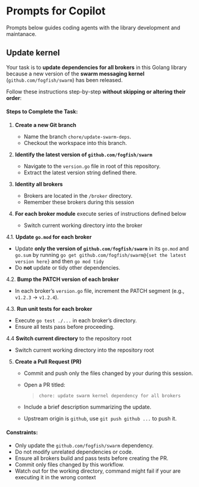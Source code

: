 # Prompts for Copilot

Prompts below guides coding agents with the library development and maintanace.

## Update kernel

Your task is to **update dependencies for all brokers** in this Golang library because a new version of the **swarm messaging kernel** (`github.com/fogfish/swarm`) has been released.

Follow these instructions step-by-step **without skipping or altering their order**:

#### **Steps to Complete the Task:**

1. **Create a new Git branch**
   * Name the branch `chore/update-swarm-deps`.
   * Checkout the workspace into this branch.

2. **Identify the latest version of `github.com/fogfish/swarm`**
   * Navigate to the `version.go` file in root of this repository.
   * Extract the latest version string defined there.

3. **Identity all brokers**
   * Brokers are located in the `/broker` directory.
   * Remember these brokers during this session

4. **For each broker module** execute series of instructions defined below
   * Switch current working directory into the broker 

4.1. **Update `go.mod` for each broker**
   * Update **only the version of `github.com/fogfish/swarm`** in its `go.mod` and `go.sum` by running `go get github.com/fogfish/swarm@{set the latest version here}` and then `go mod tidy`
   * Do **not** update or tidy other dependencies.

4.2. **Bump the PATCH version of each broker**

   * In each broker’s `version.go` file, increment the PATCH segment (e.g., `v1.2.3` → `v1.2.4`).

4.3. **Run unit tests for each broker**
   * Execute `go test ./...` in each broker’s directory.
   * Ensure all tests pass before proceeding.

4.4 **Switch current directory** to the repository root
   * Switch current working directory into the repository root

5. **Create a Pull Request (PR)**
   * Commit and push only the files changed by your during this session.
   * Open a PR titled:

     > `chore: update swarm kernel dependency for all brokers`
   * Include a brief description summarizing the update.
   * Upstream origin is `github`, use `git push github ...` to push it. 

#### **Constraints:**

* Only update the `github.com/fogfish/swarm` dependency.
* Do not modify unrelated dependencies or code.
* Ensure all brokers build and pass tests before creating the PR.
* Commit only files changed by this workflow.
* Watch out for the working directory, command might fail if your are executing it in the wrong context


